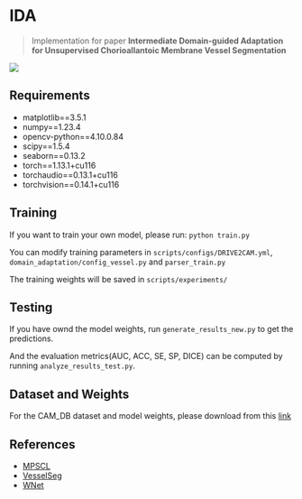 # IDA
> Implementation for paper **Intermediate Domain-guided Adaptation for Unsupervised Chorioallantoic Membrane Vessel Segmentation**

<img src="https://badges.toozhao.com/badges/01JSZY7BEB0WS6GKTKA47X4AEC/green.svg" />

## Requirements
* matplotlib==3.5.1
* numpy==1.23.4
* opencv-python==4.10.0.84
* scipy==1.5.4
* seaborn==0.13.2
* torch==1.13.1+cu116
* torchaudio==0.13.1+cu116
* torchvision==0.14.1+cu116

## Training
If you want to train your own model, please run: `python train.py`

You can modify training parameters in `scripts/configs/DRIVE2CAM.yml`, `domain_adaptation/config_vessel.py` and `parser_train.py`

The training weights will be saved in `scripts/experiments/`
## Testing
If you have ownd the model weights, run `generate_results_new.py` to get the predictions.

And the evaluation metrics(AUC, ACC, SE, SP, DICE) can be computed by running `analyze_results_test.py`.

## Dataset and Weights
For the CAM_DB dataset and model weights, please download from this [link](https://drive.google.com/drive/folders/1ixgoOKNaco7yQKrc0doH444L8pJYoqar?usp=sharing) 
## References
* [MPSCL](https://github.com/TFboys-lzz/MPSCL)
* [VesselSeg](https://github.com/lee-zq/VesselSeg-Pytorch)
* [WNet](https://github.com/agaldran/lwnet)

